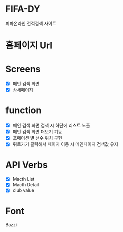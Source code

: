 # FIFA-DY

피파온라인 전적검색 사이트

# 홈페이지 Url

# Screens

- [x] 메인 검색 화면
- [x] 상세페이지

# function

- [x] 메인 검색 화면 검색 시 하단에 리스트 노출
- [x] 메인 검색 화면 더보기 기능
- [x] 포메이션 별 선수 위치 구현
- [x] 뒤로가기 클릭해서 페이지 이동 시 메인페이지 검색값 유지

# API Verbs

- [x] Macth List
- [x] Macth Detail
- [x] club value

# Font

Bazzi
